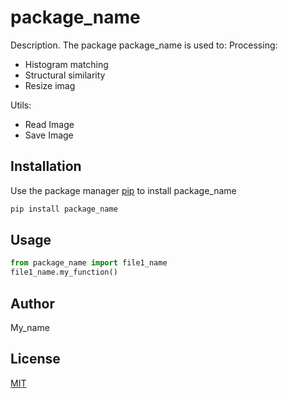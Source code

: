 # package_name

Description.
The package package_name is used to:
 Processing:

- Histogram matching
- Structural similarity
- Resize imag

Utils:

- Read Image
- Save Image

## Installation

Use the package manager [pip](https://pip.pypa.io/en/stable/) to install package_name

```bash
pip install package_name
```

## Usage

```python
from package_name import file1_name
file1_name.my_function()
```

## Author

My_name

## License

[MIT](https://choosealicense.com/licenses/mit/)
